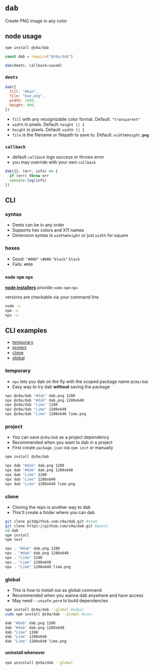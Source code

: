 # `dab`

Create PNG image in any color

## node usage

```bash
npm install @s9a/dab
```

```js
const dab = require("@s9a/dab")
```

```js
dab(deets, callback=saved)
```

### `deets`

```js
dab({
  fill: "#bae",
  file: "bae.png",
  width: 1600,
  height: 900,
})
```

- `fill` with any recognizable color format. Default: `"transparent"`
- `width` in pixels. Default: `height || 1`
- `height` in pixels. Default: `width || 1`
- `file` is the filename or filepath to save to. Default: <code><var>width</var><b>x</b><var>height</var><b>.png</b></code>

### `callback`

- default `callback` logs success or throws error
- you may override with your own `callback`

```js
dab({}, (err, info) => {
  if (err) throw err
  console.log(info)
})
```

## CLI

### syntax

- Deets can be in any order
- Supports hex colors and X11 names
- Dimension syntax is <code><var>width</var><b>x</b><var>height</var></code> or just `width` for square

### hexes

* Good: `"#000"` `\#000` `"black"` `black`
* Fails: `#000`

### `node` `npm` `npx`

[<b>node installers</b>](https://nodejs.org/en/download/) provide `node` `npm` `npx`

versions are checkable via your command line

```bash
node -v
npm -v
npx -v
```

## CLI examples

- [temporary](#temporary)
- [project](#project)
- [clone](#clone)
- [global](#global)

### temporary

- `npx` lets you dab on the fly with the scoped package name `@s9a/dab`
- Easy way to try dab **without** saving the package

```bash
npx @s9a/dab "#dab" dab.png 1280
npx @s9a/dab "#dab" dab.png 1280x640
npx @s9a/dab "Lime" 1280
npx @s9a/dab "Lime" 1280x640
npx @s9a/dab "Lime" 1280x640 lime.png
```

### project

- You can save `@s9a/dab` as a project dependency
- Recommended when you want to dab in a project
- First create `package.json` via `npm init` or manually

```bash
npm install @s9a/dab
```

```bash
npx dab "#dab" dab.png 1280
npx dab "#dab" dab.png 1280x640
npx dab "Lime" 1280
npx dab "Lime" 1280x640
npx dab "Lime" 1280x640 lime.png
```

### clone

- Cloning the repo is another way to dab
- This'll create a folder where you can dab

```bash
git clone git@github.com:s9a/dab.git #team
git clone https://github.com/s9a/dab.git #guest
cd dab
npm install
npm test
```

```bash
npx . "#dab" dab.png 1280
npx . "#dab" dab.png 1280x640
npx . "Lime" 1280
npx . "Lime" 1280x640
npx . "Lime" 1280x640 lime.png
```

### global

- This is how to install `dab` as global command
- Recommended when you wanna dab anywhere and have access
- May need `--unsafe-perm` to build dependencies

```bash
npm install @s9a/dab --global #admin
sudo npm install @s9a/dab --global #user
```

```bash
dab "#dab" dab.png 1280
dab "#dab" dab.png 1280x640
dab "Lime" 1280
dab "Lime" 1280x640
dab "Lime" 1280x640 lime.png
```

#### uninstall whenever

```bash
npm uninstall @s9a/dab --global
```
